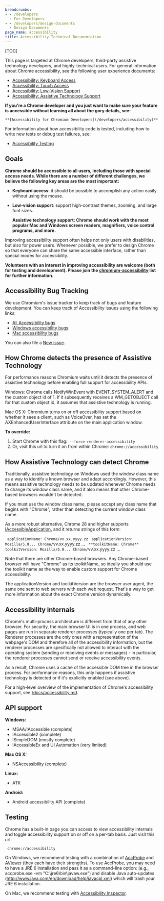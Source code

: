 ```yaml
---
breadcrumbs:
- - /developers
  - For Developers
- - /developers/design-documents
  - Design Documents
page_name: accessibility
title: Accessibility Technical Documentation
---
```


[TOC]

This page is targeted at Chrome developers, third-party assistive technology
developers, and highly-technical users. For general information about Chrome
accessibility, see the following user experience documents:

*   [Accessibility: Keyboard Access](/user-experience/keyboard-access)
*   [Accessibility: Touch Access](/user-experience/touch-access)
*   [Accessibility: Low-Vision
            Support](/user-experience/low-vision-support)
*   [Accessibility: Assistive Technology
            Support](/user-experience/assistive-technology-support)

**If you're a Chrome developer and you just want to make sure your feature is
accessible without learning all about the gory details, see:**

    **[Accessibility for Chromium Developers](/developers/accessibility)**

For information about how accessibility code is tested, including how to write
new tests or debug test failures, see:

*   [Accessibility Testing](/developers/accessibility/testing)

## Goals

**Chrome should be accessible to all users, including those with special access
needs. While there are a number of different challenges, we believe the
following key areas are the most important:**

*   **Keyboard access**: it should be possible to accomplish any action
            easily without using the mouse.
*   **Low-vision support**: support high-contrast themes, zooming, and
            large font sizes.

    ****Assistive technology support**: Chrome should work with the most popular
    Mac and Windows screen readers, magnifiers, voice control programs, and
    more.**

Improving accessibility support often helps not only users with disabilities,
but also for power users. Whenever possible, we prefer to design Chrome so that
everyone can share the same accessible interface, rather than special modes for
accessibility.

**Volunteers with an interest in improving accessibility are welcome (both for
testing and development). Please join the
[chromium-accessibility](http://groups.google.com/a/chromium.org/group/chromium-accessibility)
list for further information.**

## Accessibility Bug Tracking

We use Chromium's issue tracker to keep track of bugs and feature development.
You can keep track of Accessibility issues using the following links:

*   [All Accessibility
            bugs](https://code.google.com/p/chromium/issues/list?q=Cr%3DUI-Accessibility)
*   [Windows accessibility
            bugs](https://code.google.com/p/chromium/issues/list?q=Cr%3DUI-Accessibility+os%3Dwindows)
*   [Mac accessibility
            bugs](https://code.google.com/p/chromium/issues/list?q=Cr%3DUI-Accessibility+os%3Dmac)

You can also file a [New issue](http://code.google.com/p/chromium/issues/entry).

## How Chrome detects the presence of Assistive Technology

For performance reasons Chromium waits until it detects the presence of
assistive technology before enabling full support for accessibility APIs.

Windows: Chrome calls NotifyWinEvent with EVENT_SYSTEM_ALERT and the custom
object id of 1. If it subsequently receives a WM_GETOBJECT call for that custom
object id, it assumes that assistive technology is running.

Mac OS X: Chromium turns on or off accessibility support based on whether it
sees a client, such as VoiceOver, has set the AXEnhancedUserInterface attribute
on the main application window.

**To override:**

1.  Start Chrome with this flag:` --force-renderer-accessibility`
2.  Or, visit this url to turn it on from within Chrome:
            `chrome://accessibility`

## How Assistive Technology can detect Chrome

Traditionally, assistive technology on Windows used the window class name as a
way to identify a known browser and adapt accordingly. However, this means
assistive technology needs to be updated whenever Chrome needs to change its
window class name, and it also means that other Chrome-based browsers wouldn't
be detected.

If you must use the window class name, please accept any class name that begins
with "Chrome", rather than detecting the current window class name.

As a more robust alternative, Chrome 28 and higher supports
[IAccessibleApplication](http://accessibility.linuxfoundation.org/a11yspecs/ia2/docs/html/interface_i_accessible_application.html),
and it returns strings of this form:

` applicationName: Chrome/vv.xx.yyyy.zz`
` applicationVersion: Mozilla/5.0... Chrome/`vv.xx.yyyy.zz ...
` **toolkitName: Chrome**`
` toolkitVersion: Mozilla/5.0... Chrome/`vv.xx.yyyy.zz ...

Note that there are other Chrome-based browsers. Any Chrome-based browser will
have "Chrome" as its toolkitName, so ideally you should use the toolkit name as
the way to enable custom support for Chrome accessibility.

The applicationVersion and toolkitVersion are the browser user agent, the same
one sent to web servers with each web request. That's a way to get more
information about the exact Chrome version dynamically.

## Accessibility internals

Chrome's multi-process architecture is different from that of any other browser.
For security, the main browser UI is in one process, and web pages are run in
separate renderer processes (typically one per tab). The Renderer processes are
the only ones with a representation of the webpage's DOM and therefore all of
the accessibility information, but the renderer processes are specifically not
allowed to interact with the operating system (sending or receiving events or
messages) - in particular, the renderer processes cannot send or receive
accessibility events.

As a result, Chrome uses a cache of the accessible DOM tree in the browser
process. For performance reasons, this only happens if assistive technology is
detected or if it's explicitly enabled (see above).

For a high-level overview of the implementation of Chrome's accessibility
support, see
[/docs/accessibility.md](https://chromium.googlesource.com/chromium/src/+/HEAD/docs/accessibility.md).

## API support

**Windows:**

*   MSAA/IAccessible (complete)
*   IAccessible2 (complete)
*   ISimpleDOM (mostly complete)
*   IAccessibleEx and UI Automation (very limited)

**Mac OS X:**

*   NSAccessibility (complete)

**Linux:**

*   ATK

**Android:**

*   Android accessibility API (complete)

## Testing

Chrome has a built-in page you can access to view accessibility internals and
toggle accessibility support on or off on a per-tab basis. Just visit this url:

` chrome://accessibility`

On Windows, we recommend testing with a combination of
[AccProbe](http://accessibility.linuxfoundation.org/a11yweb/util/accprobe/) and
[AViewer](http://blog.paciellogroup.com/2013/03/aviewer-2013/) (they each have
their strengths). To use AccProbe, you may need to have a JRE 6 installation and
pass it as a command-line option: (e.g., accprobe.exe -vm
"C:\\jre6\\bin\\javaw.exe") and disable Java auto-updates
(http://www.java.com/en/download/help/javacpl.xml) which will trash your JRE 6
installation.

On Mac, we recommend testing with [Accessibility
Inspector](http://developer.apple.com/library/mac/#documentation/Accessibility/Conceptual/AccessibilityMacOSX/OSXAXTesting/OSXAXTestingApps.html).